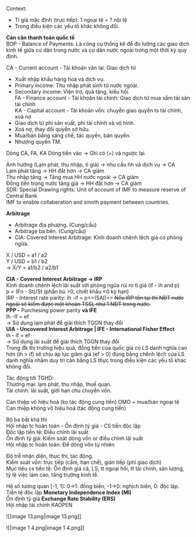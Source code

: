 Context:  
- Tỉ giá mặc định (trực tiếp): 1 ngoại tệ = ? nội tệ  
- Trong điều kiện các yếu tố khác không đổi.  
  
**Cán cân thanh toán quốc tế**  
BOP - Balance of Payments: Là công cụ thống kê để đo lường các giao dịch kinh tế giữa cư dân trong nước và cư dân nước ngoài trong một thời kỳ quy định.  
  
CA - Current account - Tài khoản vãn lai: Giao dịch từ  
+ Xuất nhập khẩu hàng hoá và dịch vụ.  
+ Primary income: Thu nhập phát sinh từ nước ngoài.  
+ Secondary income: Viện trợ, quà tặng, kiều hối.  
FA - Finance account - Tài khoản tài chính: Giao dịch từ mua sắm tài sản tài chính  
KA - Capital account - Tài khoản vốn: chuyển giao quyền ts tài chính, xoá nợ  
+ Giao dịch từ phi sản xuất, phi tài chính và vô hình.  
+ Xoá nợ, thay đổi quyền sở hữu.  
+ Mua/bán bằng sáng chế, tác quyền, bản quyền.  
+ Nhượng quyền TM.  
  
Dòng CA, FA, KA Dòng tiền vào → Ghi có (+) và ngược lại.  
  
Ảnh hưởng (Lạm phát, thu nhập, tỉ giá) → nhu cầu hh và dịch vụ → CA  
Lạm phát tăng → HH đắt hơn → CA giảm  
Thu nhập tăng → Tăng mua HH nước ngoài → CA giảm  
Đồng tiền trong nước tăng giá → HH đắt hơn → CA giảm  
SDR: Special Drawing rights: Unit of account of IMF to measure reserve of Central Bank  
IMF to enable collaberation and smoth payment between countries.  
  
**Arbitrage**  
- Arbitrage địa phương. (Cung/cầu)  
- Arbitrage ba bên. (Cung/cầu)  
- CIA: Covered Interest Arbitrage: Kinh doanh chênh lệch giá có phòng ngừa.  
  
X / USD = a1 / a2  
Y / USD = b1 / b2  
→ X/Y = a1/b2 / a2/b1  
  
**CIA - Covered Interest Arbitrage → IRP**  
Kinh doanh chênh lệch lãi suất với phòng ngừa rủi ro tỉ giá (if - ih and p)  
p = (Fn - St)/St (phần bù >0, chiết khấu <0 kỳ hạn)  
IRP - Interest rate parity: ih -if = p==(SAI)== ~~Nếu IRP tồn tại thì NĐT nước ngoài sẽ kiếm được một khoản TSSL như 1 NĐT trong nước.~~  
**PPP -** Purchesing power parity **và IFE**  
Ih -If = ef  
→ Sử dụng lạm phát để giải thích TGGN thay đổi  
**UIA - Uncovered Interest Arbitrage | IFE - International Fisher Effect**  
ih - if = ef  
→ Sử dụng lãi suất để giải thích TGGN thay đổi  
Trong đk thị trường hiệu quả, đồng tiền của quốc gia có LS danh nghĩa cao hơn (ih > if) sẽ chịu áp lực giảm giá (ef > 0) đúng bằng chênh lệch của LS danh nghĩa nhằm duy trì cân bằng LS thực trong điều kiện các yếu tố khác không đổi.  
  
Tác động tới TGHD:  
Thương mại: lạm phát, thu nhập, thuế quan.  
Tài chính: lãi suất, giới hạn chu chuyển vốn.  
  
Can thiệp vô hiệu hoá (ko tác động cung tiền) OMO + mua/bán ngoại tệ  
Can thiệp không vô hiệu hoá (tác động cung tiền)  
  
Bộ ba bất khả thi  
Hội nhập tc hoàn toàn - Ổn định tỷ giá - CS tiền độc lập  
Độc lập tiền tệ: Điều chỉnh lãi suất  
Ổn định tỷ giá: Kiểm soát dòng vốn or điều chỉnh lãi suất  
Hội nhập tc hoàn toàn: Để dòng vốn tự nhiên  
  
  
Độ trễ nhận diện, thực thi, tác động.  
Kiểm soát vốn: trực tiếp (cấm, hạn chế), gián tiếp (phí giao dịch)  
Mục tiêu cs tiền tệ: Ổn định giá cả, LS, tt ngoại hối, tt tài chính, sản lượng,  
tỷ lệ việc làm cao, tăng trưởng kinh tế.  
  
Hệ số tương quan [-1, 1]: 0→1: đồng biến, -1→0: nghịch biến, 0: độc lập.  
Tiền tệ độc lập **Monetary Independence Index (MI)**  
Ổn định tỷ giá **Exchange Rate Stability (ERS)**  
Hội nhập tài chính KAOPEN  

![[image 13.png|image 13.png]]

![[image 1 4.png|image 1 4.png]]